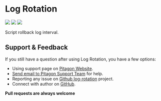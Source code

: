# Log Rotation
[<img src="https://img.shields.io/badge/LinkedIn-0077B5?style=for-the-badge&logo=linkedin&logoColor=white">](https://www.linkedin.com/company/pitagon/)
[<img src="https://img.shields.io/badge/Facebook-1877F2?style=for-the-badge&logo=facebook&logoColor=white">](https://www.facebook.com/ThePitagon/)
[<img src="https://img.shields.io/twitter/follow/ThePitagon.svg?label=Follow&style=social">](https://twitter.com/ThePitagon/)

Script rollback log interval.

## Support & Feedback
If you still have a question after using Log Rotation, you have a few options:
* Using support page on [Pitagon Website](https://pitagon.io/).
* [Send email to Pitagon Support Team](mailto:support@pitagon.vn) for help.
* Reporting any issue on [Github log-rotation](https://github.com/ThePitagon/log-rotation/issues/) project.
* Connect with author on [GitHub](https://github.com/travistran1989/).

**Pull requests are always welcome**
